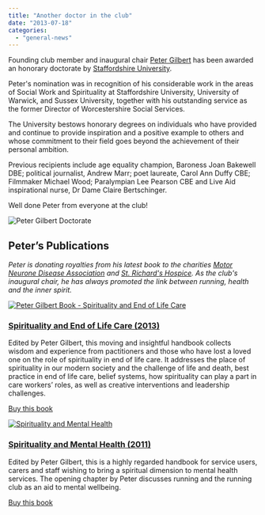 ```yaml
---
title: "Another doctor in the club"
date: "2013-07-18"
categories: 
  - "general-news"
---
```


Founding club member and inaugural chair [Peter Gilbert](/peter-gilbert/) has been awarded an honorary doctorate by [Staffordshire University](http://www.staffs.ac.uk/).

Peter's nomination was in recognition of his considerable work in the areas of Social Work and Spirituality at Staffordshire University, University of Warwick, and Sussex University, together with his outstanding service as the former Director of Worcestershire Social Services.

The University bestows honorary degrees on individuals who have provided and continue to provide inspiration and a positive example to others and whose commitment to their field goes beyond the achievement of their personal ambition.

Previous recipients include age equality champion, Baroness Joan Bakewell DBE; political journalist, Andrew Marr; poet laureate, Carol Ann Duffy CBE; Filmmaker Michael Wood; Paralympian Lee Pearson CBE and Live Aid inspirational nurse, Dr Dame Claire Bertschinger.

Well done Peter from everyone at the club!

![Peter Gilbert Doctorate](https://bpj.org.uk/wp-content/uploads/2013/07/peter-gilbert-doctorate.jpg)

## Peter’s Publications

_Peter is donating royalties from his latest book to the charities [Motor Neurone Disease Association](http://www.mndassociation.org/) and [St. Richard's Hospice](http://www.strichards.org.uk/). As the club's inaugural chair, he has always promoted the link between running, health and the inner spirit._

[![Peter Gilbert Book - Spirituality and End of Life Care](https://bpj.org.uk/wp-content/uploads/2013/06/peter-gilbert-book-eol.jpg)](http://www.pavpub.com/p-617-spirituality-and-end-of-life-care.aspx)

### [Spirituality and End of Life Care (2013)](http://www.pavpub.com/p-617-spirituality-and-end-of-life-care.aspx)

Edited by Peter Gilbert, this moving and insightful handbook collects wisdom and experience from pactitioners and those who have lost a loved one on the role of spirituality in end of life care. It addresses the place of spirituality in our modern society and the challenge of life and death, best practice in end of life care, belief systems, how spirituality can play a part in care workers’ roles, as well as creative interventions and leadership challenges.

[Buy this book](http://www.pavpub.com/p-617-spirituality-and-end-of-life-care.aspx)

[![](https://bpj.org.uk/wp-content/uploads/2012/05/spirituality-and-mental-health.jpg "Spirituality and Mental Health")](http://www.pavpub.com/p-340-spirituality-and-mental-health.aspx)

### [Spirituality and Mental Health (2011)](http://www.pavpub.com/p-340-spirituality-and-mental-health.aspx)

Edited by Peter Gilbert, this is a highly regarded handbook for service users, carers and staff wishing to bring a spiritual dimension to mental health services. The opening chapter by Peter discusses running and the running club as an aid to mental wellbeing.

[Buy this book](http://www.pavpub.com/p-340-spirituality-and-mental-health.aspx)
